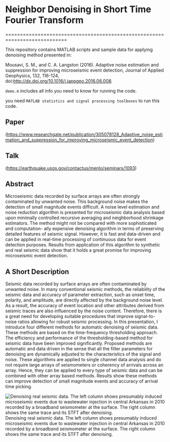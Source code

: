 # Neighbor Denoising in Short Time Fourier Transform
===========================================================================

This repository contains MATLAB scripts and sample data for applying denoising method presented in: 

Mousavi, S. M., and C. A. Langston (2016). Adaptive noise estimation and suppression for improving
microseismic event detection, Journal of Applied Geophysics, 132, 116-124, doi:http://dx.doi.org/10.1016/j.jappgeo.2016.06.008.


`demo.m` includes all info you need to know for running the code. 

you need `MATLAB statistics and signal processing toolboxes` to run this code.

## Paper
(https://www.researchgate.net/publication/305078128_Adaptive_noise_estimation_and_suppression_for_improving_microseismic_event_detection)

## Talk 
(https://earthquake.usgs.gov/contactus/menlo/seminars/1093)

## Abstract 
Microseismic data recorded by surface arrays are often strongly contaminated by unwanted noise. This background noise 
makes the detection of small magnitude events difficult. A noise level estimation and noise reduction algorithm is
presented for microseismic data analysis based upon minimally controlled recursive averaging and neighborhood shrinkage 
estimators. The method might not be compared with more sophisticated and computation- ally expensive denoising algorithm
in terms of preserving detailed features of seismic signal. However, it is fast and data-driven and can be applied in 
real-time processing of continuous data for event detection purposes. Results from application of this algorithm to 
synthetic and real seismic data show that it holds a great promise for improving microseismic event detection.

## A Short Description 
Seismic data recorded by surface arrays are often contaminated by unwanted noise. In many conventional seismic methods, 
the reliability of the seismic data and accuracy of parameter extraction, such as onset time, polarity, and amplitude, 
are directly affected by the background noise level. As a result, the accuracy of event location and other attributes 
derived from seismic traces are also influenced by the noise content. Therefore, there is a great need for developing 
suitable procedures that improve signal-to-noise ratios allowing for robust seismic processing. In this presentation, 
I introduce four different methods for automatic denoising of seismic data. These methods are based on the time-frequency 
thresholding approach. The efficiency and performance of the thresholding-based method for seismic data have been improved 
significantly. Proposed methods are automatic and data driven in the sense that all the filter parameters for denoising are 
dynamically adjusted to the characteristics of the signal and noise. These algorithms are applied to single channel data 
analysis and do not require large arrays of seismometers or coherency of arrivals across an array. Hence, they can be applied
to every type of seismic data and can be combined with other array based methods. Results show these methods can improve 
detection of small magnitude events and accuracy of arrival time picking.

![Denoising real seismic data. The left column shows presumably induced microseismic events due to wastewater injection in 
central Arkansas in 2010 recorded by a broadband seismometer at the surface. The right column shows the same trace and 
its STFT after denoising.](Fig.png)
Denoising real seismic data. The left column shows presumably induced microseismic events due to wastewater injection in 
central Arkansas in 2010 recorded by a broadband seismometer at the surface. The right column shows the same trace and 
its STFT after denoising.

